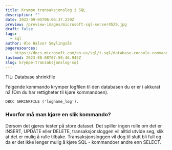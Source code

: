 ```yaml
---
title: Krympe transaksjonslog i SQL
description: ""
date: 2022-09-05T06:06:37.229Z
preview: /preview-images/microsoft-sql-server4529.jpg
draft: false
tags:
  - sql
author: Ole Halvor Smylingsås
pageresources:
  - https://docs.microsoft.com/en-us/sql/t-sql/database-console-commands/dbcc-shrinkfile-transact-sql?view=sql-server-ver16
lastmod: 2023-08-08T07:59:46.945Z
slug: krympe-transaksjonslog-sql
---
```


TIL: Database shrinkfile
<!--more-->
Følgende kommando krymper logfilen til den databasen du er er i akkurat nå (Om du har rettigheter til kjøre kommandoen). 
```
DBCC SHRINKFILE ('logname_log').
```

### Hvorfor må man kjøre en slik kommando?
Dersom det gjøres tester på store dataset. Det spiller ingen rolle om det er INSERT, UPDATE eller DELETE, transaksjonsloggen vil alltid utvide seg, slik at det er mulig å rulle tilbake. Transaksjonsloggen vil dog til slutt bli full og da er det ikke lenger mulig å kjøre SQL - kommandoer andre enn SELECT.